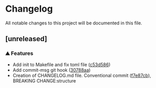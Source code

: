 # Changelog

All notable changes to this project will be documented in this file.

## [unreleased]

### ⛰️  Features

- Add init to Makefile and fix toml file ([c53d586](c53d586cc716264f5a4d5bd7f48e4875a8f88f37))
- Add commit-msg git hook ([30788aa](30788aac041a04d1600339802613ff86f0de51ae))
- Creation of CHANGELOG.md file. Conventional commit ([f7e87cb](f7e87cb61894bd6361d918cc498a99da41fe1a0a)), BREAKING CHANGE:structure


